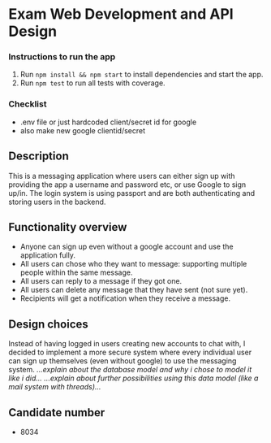 # Exam Web Development and API Design

### Instructions to run the app
1. Run `npm install && npm start` to install dependencies and start the app.
2. Run `npm test` to run all tests with coverage.

### Checklist
* .env file or just hardcoded client/secret id for google
* also make new google clientid/secret

## Description
This is a messaging application where users can either sign up with providing the app a username and password etc, or use Google to sign up/in.
The login system is using passport and are both authenticating and storing users in the backend.
## Functionality overview
* Anyone can sign up even without a google account and use the application fully.
* All users can chose who they want to message: supporting multiple people within the same message.
* All users can reply to a message if they got one.
* All users can delete any message that they have sent (not sure yet).
* Recipients will get a notification when they receive a message.
## Design choices
Instead of having logged in users creating new accounts to chat with, I decided to implement a more secure system where every individual user can sign up themselves (even without google) to use the messaging system.
*...explain about the database model and why i chose to model it like i did...*
*...explain about further possibilities using this data model (like a mail system with threads)...*

## Candidate number
* 8034